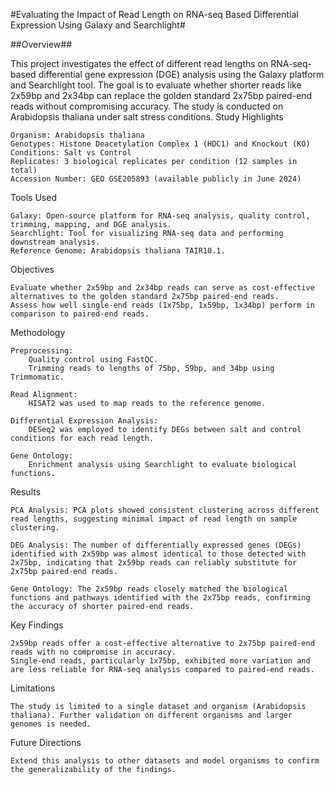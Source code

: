 #Evaluating the Impact of Read Length on RNA-seq Based Differential Expression Using Galaxy and Searchlight#

##Overview##

This project investigates the effect of different read lengths on RNA-seq-based differential gene expression (DGE) analysis using the Galaxy platform and Searchlight tool. The goal is to evaluate whether shorter reads like 2x59bp and 2x34bp can replace the golden standard 2x75bp paired-end reads without compromising accuracy. The study is conducted on Arabidopsis thaliana under salt stress conditions.
Study Highlights

    Organism: Arabidopsis thaliana
    Genotypes: Histone Deacetylation Complex 1 (HDC1) and Knockout (KO)
    Conditions: Salt vs Control
    Replicates: 3 biological replicates per condition (12 samples in total)
    Accession Number: GEO GSE205893 (available publicly in June 2024)

Tools Used

    Galaxy: Open-source platform for RNA-seq analysis, quality control, trimming, mapping, and DGE analysis.
    Searchlight: Tool for visualizing RNA-seq data and performing downstream analysis.
    Reference Genome: Arabidopsis thaliana TAIR10.1.

Objectives

    Evaluate whether 2x59bp and 2x34bp reads can serve as cost-effective alternatives to the golden standard 2x75bp paired-end reads.
    Assess how well single-end reads (1x75bp, 1x59bp, 1x34bp) perform in comparison to paired-end reads.

Methodology

    Preprocessing:
        Quality control using FastQC.
        Trimming reads to lengths of 75bp, 59bp, and 34bp using Trimmomatic.

    Read Alignment:
        HISAT2 was used to map reads to the reference genome.

    Differential Expression Analysis:
        DESeq2 was employed to identify DEGs between salt and control conditions for each read length.

    Gene Ontology:
        Enrichment analysis using Searchlight to evaluate biological functions.

Results

    PCA Analysis: PCA plots showed consistent clustering across different read lengths, suggesting minimal impact of read length on sample clustering.

    DEG Analysis: The number of differentially expressed genes (DEGs) identified with 2x59bp was almost identical to those detected with 2x75bp, indicating that 2x59bp reads can reliably substitute for 2x75bp paired-end reads.

    Gene Ontology: The 2x59bp reads closely matched the biological functions and pathways identified with the 2x75bp reads, confirming the accuracy of shorter paired-end reads.

Key Findings

    2x59bp reads offer a cost-effective alternative to 2x75bp paired-end reads with no compromise in accuracy.
    Single-end reads, particularly 1x75bp, exhibited more variation and are less reliable for RNA-seq analysis compared to paired-end reads.

Limitations

    The study is limited to a single dataset and organism (Arabidopsis thaliana). Further validation on different organisms and larger genomes is needed.

Future Directions

    Extend this analysis to other datasets and model organisms to confirm the generalizability of the findings.
